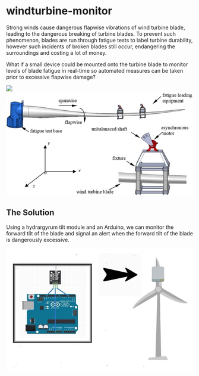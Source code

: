 # windturbine-monitor

Strong winds cause dangerous flapwise vibrations of wind turbine blade, leading to the dangerous breaking of turbine blades. To prevent such phenomenon, blades are run through fatigue tests to label turbine durability, however such incidents of broken blades still occur, endangering the surroundings and costing a lot of money.

What if a small device could be mounted onto the turbine blade to monitor levels of blade fatigue in real-time so automated measures can be taken prior to excessive flapwise damage?

![](img/turbine-test.gif)
![](img/diagram.jpeg)


## The Solution

Using a hydrargyrum tilt module and an Arduino, we can monitor the forward tilt of the blade and signal an alert when the forward tilt of the blade is dangerously excessive.

![](img/solution.jpg)
